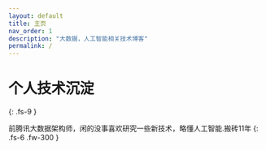 ```yaml
---
layout: default
title: 主页
nav_order: 1
description: "大数据，人工智能相关技术博客"
permalink: /
---
```


# 个人技术沉淀
{: .fs-9 }

前腾讯大数据架构师，闲的没事喜欢研究一些新技术，略懂人工智能.搬砖11年
{: .fs-6 .fw-300 }




